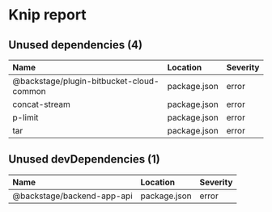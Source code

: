 # Knip report

## Unused dependencies (4)

| Name | Location | Severity |
| :--------------------------------------- | :----------- | :------- |
| @backstage/plugin-bitbucket-cloud-common | package.json | error |
| concat-stream | package.json | error |
| p-limit | package.json | error |
| tar | package.json | error |

## Unused devDependencies (1)

| Name | Location | Severity |
| :------------------------- | :----------- | :------- |
| @backstage/backend-app-api | package.json | error |

